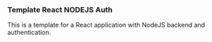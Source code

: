 ### Template React NODEJS Auth

This is a template for a React application with NodeJS backend and authentication.
